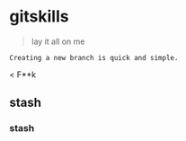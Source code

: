 # gitskills
> lay it all on me
```
Creating a new branch is quick and simple. 

```

< F**k

## stash

### stash
